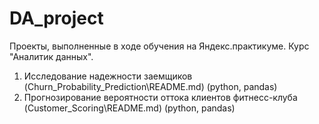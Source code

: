 # DA_project

Проекты, выполненные в ходе обучения на Яндекс.практикуме. Курс "Аналитик данных". 

1. Исследование надежности заемщиков (Churn_Probability_Prediction\README.md) (python, pandas)
2. Прогнозирование вероятности оттока клиентов фитнесс-клуба (Customer_Scoring\README.md) (python, pandas)
